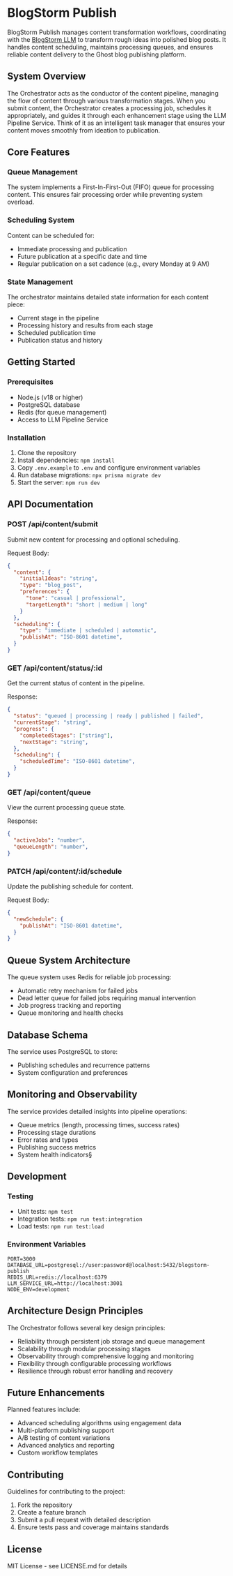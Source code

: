 # BlogStorm Publish

BlogStorm Publish manages content transformation workflows, coordinating with the [BlogStorm LLM](https://github.com/rickhallett/blogstorm-llm) to transform rough ideas into polished blog posts. It handles content scheduling, maintains processing queues, and ensures reliable content delivery to the Ghost blog publishing platform.

## System Overview

The Orchestrator acts as the conductor of the content pipeline, managing the flow of content through various transformation stages. When you submit content, the Orchestrator creates a processing job, schedules it appropriately, and guides it through each enhancement stage using the LLM Pipeline Service. Think of it as an intelligent task manager that ensures your content moves smoothly from ideation to publication.

## Core Features

### Queue Management
The system implements a First-In-First-Out (FIFO) queue for processing content. This ensures fair processing order while preventing system overload.

### Scheduling System
Content can be scheduled for:
- Immediate processing and publication
- Future publication at a specific date and time
- Regular publication on a set cadence (e.g., every Monday at 9 AM)

### State Management
The orchestrator maintains detailed state information for each content piece:
- Current stage in the pipeline
- Processing history and results from each stage
- Scheduled publication time
- Publication status and history

## Getting Started

### Prerequisites
- Node.js (v18 or higher)
- PostgreSQL database
- Redis (for queue management)
- Access to LLM Pipeline Service

### Installation
1. Clone the repository
2. Install dependencies: `npm install`
3. Copy `.env.example` to `.env` and configure environment variables
4. Run database migrations: `npx prisma migrate dev`
5. Start the server: `npm run dev`

## API Documentation

### POST /api/content/submit
Submit new content for processing and optional scheduling.

Request Body:
```json
{
  "content": {
    "initialIdeas": "string",
    "type": "blog_post",
    "preferences": {
      "tone": "casual | professional",
      "targetLength": "short | medium | long"
    }
  },
  "scheduling": {
    "type": "immediate | scheduled | automatic",
    "publishAt": "ISO-8601 datetime",
  }
}
```

### GET /api/content/status/:id
Get the current status of content in the pipeline.

Response:
```json
{
  "status": "queued | processing | ready | published | failed",
  "currentStage": "string",
  "progress": {
    "completedStages": ["string"],
    "nextStage": "string",
  },
  "scheduling": {
    "scheduledTime": "ISO-8601 datetime",
  }
}
```

### GET /api/content/queue
View the current processing queue state.

Response:
```json
{
  "activeJobs": "number",
  "queueLength": "number",
}
```

### PATCH /api/content/:id/schedule
Update the publishing schedule for content.

Request Body:
```json
{
  "newSchedule": {
    "publishAt": "ISO-8601 datetime",
  }
}
```

## Queue System Architecture

The queue system uses Redis for reliable job processing:
- Automatic retry mechanism for failed jobs
- Dead letter queue for failed jobs requiring manual intervention
- Job progress tracking and reporting
- Queue monitoring and health checks

## Database Schema

The service uses PostgreSQL to store:
- Publishing schedules and recurrence patterns
- System configuration and preferences

## Monitoring and Observability

The service provides detailed insights into pipeline operations:
- Queue metrics (length, processing times, success rates)
- Processing stage durations
- Error rates and types
- Publishing success metrics
- System health indicators§

## Development

### Testing
- Unit tests: `npm test`
- Integration tests: `npm run test:integration`
- Load tests: `npm run test:load`

### Environment Variables
```
PORT=3000
DATABASE_URL=postgresql://user:password@localhost:5432/blogstorm-publish
REDIS_URL=redis://localhost:6379
LLM_SERVICE_URL=http://localhost:3001
NODE_ENV=development
```

## Architecture Design Principles

The Orchestrator follows several key design principles:
- Reliability through persistent job storage and queue management
- Scalability through modular processing stages
- Observability through comprehensive logging and monitoring
- Flexibility through configurable processing workflows
- Resilience through robust error handling and recovery

## Future Enhancements

Planned features include:
- Advanced scheduling algorithms using engagement data
- Multi-platform publishing support
- A/B testing of content variations
- Advanced analytics and reporting
- Custom workflow templates

## Contributing

Guidelines for contributing to the project:
1. Fork the repository
2. Create a feature branch
3. Submit a pull request with detailed description
4. Ensure tests pass and coverage maintains standards

## License

MIT License - see LICENSE.md for details